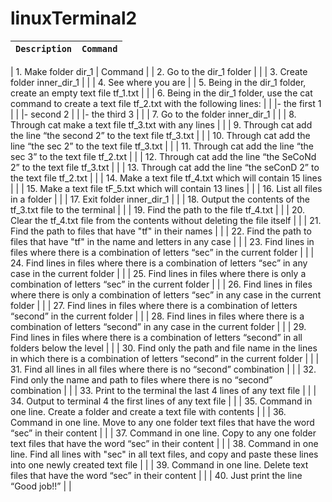 # linuxTerminal2

| `Description` | `Command` |
| :---        |  :---  |

| 1. Make folder dir_1 | Command |
|  2. Go to the dir_1 folder | |
|  3. Create folder inner_dir_1 | |
|  4. See where you are |
|  5. Being in the dir_1 folder, create an empty text file tf_1.txt | |
|  6. Being in the dir_1 folder, use the cat command to create a text file tf_2.txt with the following lines: | |
|- the first 1 | |
|- second 2 | |
|- the third 3 | |
|  7. Go to the folder inner_dir_1 | |
|  8. Through cat make a text file tf_3.txt with any lines | |
|  9. Through cat add the line “the second 2” to the text file tf_3.txt | |
|  10. Through cat add the line “the sec 2” to the text file tf_3.txt | |
|  11. Through cat add the line “the sec 3” to the text file tf_2.txt | |
|  12. Through cat add the line “the SeCoNd 2” to the text file tf_3.txt | |
|  13. Through cat add the line “the seConD 2” to the text file tf_2.txt | |
|  14. Make a text file tf_4.txt which will contain 15 lines | |
|  15. Make a text file tF_5.txt which will contain 13 lines | |
|  16. List all files in a folder | |
|  17. Exit folder inner_dir_1 | |
|  18. Output the contents of the tf_3.txt file to the terminal | |
|  19. Find the path to the file tf_4.txt | |
|  20. Clear the tf_4.txt file from the contents without deleting the file itself | |
|  21. Find the path to files that have "tf" in their names | |
|  22. Find the path to files that have "tf" in the name and letters in any case | |
|  23. Find lines in files where there is a combination of letters “sec” in the current folder | |
|  24. Find lines in files where there is a combination of letters “sec” in any case in the current folder | |
|  25. Find lines in files where there is only a combination of letters “sec” in the current folder | |
|  26. Find lines in files where there is only a combination of letters “sec” in any case in the current folder | |
|  27. Find lines in files where there is a combination of letters “second” in the current folder | |
|  28. Find lines in files where there is a combination of letters “second” in any case in the current folder | |
|  29. Find lines in files where there is a combination of letters “second” in all folders below the level | |
|  30. Find only the path and file name in the lines in which there is a combination of letters “second” in the current folder | |
|  31. Find all lines in all files where there is no “second” combination | |
|  32. Find only the name and path to files where there is no “second” combination | |
|  33. Print to the terminal the last 4 lines of any text file | |
|  34. Output to terminal 4 the first lines of any text file | |
|  35. Command in one line. Create a folder and create a text file with contents | |
|  36. Command in one line. Move to any one folder text files that have the word “sec” in their content | |
|  37. Command in one line. Copy to any one folder text files that have the word “sec” in their content | |
|  38. Command in one line. Find all lines with "sec" in all text files, and copy and paste these lines into one newly created text file | |
|  39. Command in one line. Delete text files that have the word “sec” in their content | |
|  40. Just print the line “Good job!!” | |

